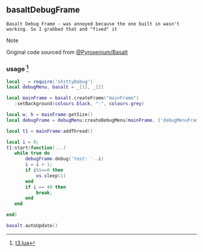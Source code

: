 ## basaltDebugFrame
	Basalt Debug Frame - was annoyed because the one built in wasn't working. So I grabbed that and "fixed" it


> [!NOTE]
> Original code sourced from [@Pyroxenium/Basalt](https://github.com/Pyroxenium/Basalt/blob/master/Basalt/plugins/debug.lua)


### usage [^1]
 ```lua https://raw.githubusercontent.com/jebjordan/basaltDebugFrame/main/t3.lua
local _ = require('shittyDebug')
local debugMenu, basalt = _[1], _[2]

local mainFrame = basalt.createFrame("mainFrame")
	:setBackground(colours.black, "-", colours.grey)

local w, h = mainFrame:getSize()
local debugFrame = debugMenu:createDebugMenu(mainFrame, {'debugMenuFrame', 'debugMenuTextbox', 'debugMenuCheckbox'})

local t1 = mainFrame:addThread()

local i = 0;
t1:start(function(...)
	while true do
		debugFrame.debug('test: '..i)
		i = i + 1;
		if i%5==0 then
			os.sleep(1)
		end
		if i == 40 then
			break;
		end
	end

end)

basalt.autoUpdate()
 ```





[^1]: [t3.lua](https://github.com/jebjordan/basaltDebugFrame/blob/main/t3.lua)
